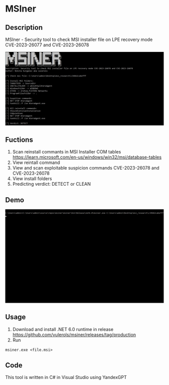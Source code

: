 # MSIner
## Description
MSIner - Security tool to check MSI installer file on LPE recovery mode CVE-2023-26077 and CVE-2023-26078

<picture>
  <img alt="View MSIner" src="https://github.com/vulerols/msiner/blob/main/view.png">
</picture>

## Fuctions
1. Scan reinstall commants in MSI Installer COM tables https://learn.microsoft.com/en-us/windows/win32/msi/database-tables
2. View reintall command
3. View and scan exploitable suspicion commands CVE-2023-26078 and CVE-2023-26078
4. View install folders
5. Predicting verdict: DETECT or CLEAN

## Demo 
<picture>
  <img alt="Demo MSIner" src="https://github.com/vulerols/msiner/blob/main/msiner_demo.gif">
</picture>

## Usage
1. Download and install .NET 6.0 runtime in release https://github.com/vulerols/msiner/releases/tag/production
2. Run 
```
msiner.exe <file.msi>
```

## Code
This tool is written in C# in Visual Studio using YandexGPT

